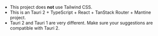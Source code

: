 - This project does **not** use Tailwind CSS.
- This is an Tauri 2 + TypeScript + React + TanStack Router + Mantine project.
- Tauri 2 and Tauri 1 are very different. Make sure your suggestions are compatible with Tauri 2.
